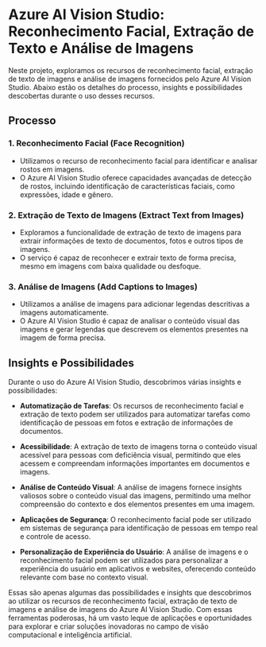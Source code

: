 # Azure AI Vision Studio: Reconhecimento Facial, Extração de Texto e Análise de Imagens

Neste projeto, exploramos os recursos de reconhecimento facial, extração de texto de imagens e análise de imagens fornecidos pelo Azure AI Vision Studio. Abaixo estão os detalhes do processo, insights e possibilidades descobertas durante o uso desses recursos.

## Processo

### 1. Reconhecimento Facial (Face Recognition)
- Utilizamos o recurso de reconhecimento facial para identificar e analisar rostos em imagens.
- O Azure AI Vision Studio oferece capacidades avançadas de detecção de rostos, incluindo identificação de características faciais, como expressões, idade e gênero.

### 2. Extração de Texto de Imagens (Extract Text from Images)
- Exploramos a funcionalidade de extração de texto de imagens para extrair informações de texto de documentos, fotos e outros tipos de imagens.
- O serviço é capaz de reconhecer e extrair texto de forma precisa, mesmo em imagens com baixa qualidade ou desfoque.

### 3. Análise de Imagens (Add Captions to Images)
- Utilizamos a análise de imagens para adicionar legendas descritivas a imagens automaticamente.
- O Azure AI Vision Studio é capaz de analisar o conteúdo visual das imagens e gerar legendas que descrevem os elementos presentes na imagem de forma precisa.

## Insights e Possibilidades

Durante o uso do Azure AI Vision Studio, descobrimos várias insights e possibilidades:

- **Automatização de Tarefas**: Os recursos de reconhecimento facial e extração de texto podem ser utilizados para automatizar tarefas como identificação de pessoas em fotos e extração de informações de documentos.

- **Acessibilidade**: A extração de texto de imagens torna o conteúdo visual acessível para pessoas com deficiência visual, permitindo que eles acessem e compreendam informações importantes em documentos e imagens.

- **Análise de Conteúdo Visual**: A análise de imagens fornece insights valiosos sobre o conteúdo visual das imagens, permitindo uma melhor compreensão do contexto e dos elementos presentes em uma imagem.

- **Aplicações de Segurança**: O reconhecimento facial pode ser utilizado em sistemas de segurança para identificação de pessoas em tempo real e controle de acesso.

- **Personalização de Experiência do Usuário**: A análise de imagens e o reconhecimento facial podem ser utilizados para personalizar a experiência do usuário em aplicativos e websites, oferecendo conteúdo relevante com base no contexto visual.

Essas são apenas algumas das possibilidades e insights que descobrimos ao utilizar os recursos de reconhecimento facial, extração de texto de imagens e análise de imagens do Azure AI Vision Studio. Com essas ferramentas poderosas, há um vasto leque de aplicações e oportunidades para explorar e criar soluções inovadoras no campo de visão computacional e inteligência artificial.